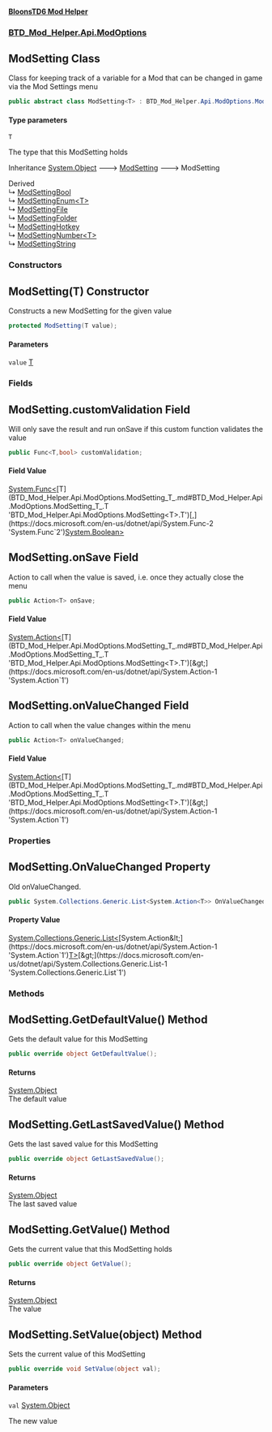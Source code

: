 #### [BloonsTD6 Mod Helper](README.md 'README')
### [BTD_Mod_Helper.Api.ModOptions](README.md#BTD_Mod_Helper.Api.ModOptions 'BTD_Mod_Helper.Api.ModOptions')

## ModSetting<T> Class

Class for keeping track of a variable for a Mod that can be changed in game via the Mod Settings menu

```csharp
public abstract class ModSetting<T> : BTD_Mod_Helper.Api.ModOptions.ModSetting
```
#### Type parameters

<a name='BTD_Mod_Helper.Api.ModOptions.ModSetting_T_.T'></a>

`T`

The type that this ModSetting holds

Inheritance [System.Object](https://docs.microsoft.com/en-us/dotnet/api/System.Object 'System.Object') &#129106; [ModSetting](BTD_Mod_Helper.Api.ModOptions.ModSetting.md 'BTD_Mod_Helper.Api.ModOptions.ModSetting') &#129106; ModSetting<T>

Derived  
&#8627; [ModSettingBool](BTD_Mod_Helper.Api.ModOptions.ModSettingBool.md 'BTD_Mod_Helper.Api.ModOptions.ModSettingBool')  
&#8627; [ModSettingEnum&lt;T&gt;](BTD_Mod_Helper.Api.ModOptions.ModSettingEnum_T_.md 'BTD_Mod_Helper.Api.ModOptions.ModSettingEnum<T>')  
&#8627; [ModSettingFile](BTD_Mod_Helper.Api.ModOptions.ModSettingFile.md 'BTD_Mod_Helper.Api.ModOptions.ModSettingFile')  
&#8627; [ModSettingFolder](BTD_Mod_Helper.Api.ModOptions.ModSettingFolder.md 'BTD_Mod_Helper.Api.ModOptions.ModSettingFolder')  
&#8627; [ModSettingHotkey](BTD_Mod_Helper.Api.ModOptions.ModSettingHotkey.md 'BTD_Mod_Helper.Api.ModOptions.ModSettingHotkey')  
&#8627; [ModSettingNumber&lt;T&gt;](BTD_Mod_Helper.Api.ModOptions.ModSettingNumber_T_.md 'BTD_Mod_Helper.Api.ModOptions.ModSettingNumber<T>')  
&#8627; [ModSettingString](BTD_Mod_Helper.Api.ModOptions.ModSettingString.md 'BTD_Mod_Helper.Api.ModOptions.ModSettingString')
### Constructors

<a name='BTD_Mod_Helper.Api.ModOptions.ModSetting_T_.ModSetting(T)'></a>

## ModSetting(T) Constructor

Constructs a new ModSetting for the given value

```csharp
protected ModSetting(T value);
```
#### Parameters

<a name='BTD_Mod_Helper.Api.ModOptions.ModSetting_T_.ModSetting(T).value'></a>

`value` [T](BTD_Mod_Helper.Api.ModOptions.ModSetting_T_.md#BTD_Mod_Helper.Api.ModOptions.ModSetting_T_.T 'BTD_Mod_Helper.Api.ModOptions.ModSetting<T>.T')
### Fields

<a name='BTD_Mod_Helper.Api.ModOptions.ModSetting_T_.customValidation'></a>

## ModSetting<T>.customValidation Field

Will only save the result and run onSave if this custom function validates the value

```csharp
public Func<T,bool> customValidation;
```

#### Field Value
[System.Func&lt;](https://docs.microsoft.com/en-us/dotnet/api/System.Func-2 'System.Func`2')[T](BTD_Mod_Helper.Api.ModOptions.ModSetting_T_.md#BTD_Mod_Helper.Api.ModOptions.ModSetting_T_.T 'BTD_Mod_Helper.Api.ModOptions.ModSetting<T>.T')[,](https://docs.microsoft.com/en-us/dotnet/api/System.Func-2 'System.Func`2')[System.Boolean](https://docs.microsoft.com/en-us/dotnet/api/System.Boolean 'System.Boolean')[&gt;](https://docs.microsoft.com/en-us/dotnet/api/System.Func-2 'System.Func`2')

<a name='BTD_Mod_Helper.Api.ModOptions.ModSetting_T_.onSave'></a>

## ModSetting<T>.onSave Field

Action to call when the value is saved, i.e. once they actually close the menu

```csharp
public Action<T> onSave;
```

#### Field Value
[System.Action&lt;](https://docs.microsoft.com/en-us/dotnet/api/System.Action-1 'System.Action`1')[T](BTD_Mod_Helper.Api.ModOptions.ModSetting_T_.md#BTD_Mod_Helper.Api.ModOptions.ModSetting_T_.T 'BTD_Mod_Helper.Api.ModOptions.ModSetting<T>.T')[&gt;](https://docs.microsoft.com/en-us/dotnet/api/System.Action-1 'System.Action`1')

<a name='BTD_Mod_Helper.Api.ModOptions.ModSetting_T_.onValueChanged'></a>

## ModSetting<T>.onValueChanged Field

Action to call when the value changes within the menu

```csharp
public Action<T> onValueChanged;
```

#### Field Value
[System.Action&lt;](https://docs.microsoft.com/en-us/dotnet/api/System.Action-1 'System.Action`1')[T](BTD_Mod_Helper.Api.ModOptions.ModSetting_T_.md#BTD_Mod_Helper.Api.ModOptions.ModSetting_T_.T 'BTD_Mod_Helper.Api.ModOptions.ModSetting<T>.T')[&gt;](https://docs.microsoft.com/en-us/dotnet/api/System.Action-1 'System.Action`1')
### Properties

<a name='BTD_Mod_Helper.Api.ModOptions.ModSetting_T_.OnValueChanged'></a>

## ModSetting<T>.OnValueChanged Property

Old onValueChanged.

```csharp
public System.Collections.Generic.List<System.Action<T>> OnValueChanged { get; set; }
```

#### Property Value
[System.Collections.Generic.List&lt;](https://docs.microsoft.com/en-us/dotnet/api/System.Collections.Generic.List-1 'System.Collections.Generic.List`1')[System.Action&lt;](https://docs.microsoft.com/en-us/dotnet/api/System.Action-1 'System.Action`1')[T](BTD_Mod_Helper.Api.ModOptions.ModSetting_T_.md#BTD_Mod_Helper.Api.ModOptions.ModSetting_T_.T 'BTD_Mod_Helper.Api.ModOptions.ModSetting<T>.T')[&gt;](https://docs.microsoft.com/en-us/dotnet/api/System.Action-1 'System.Action`1')[&gt;](https://docs.microsoft.com/en-us/dotnet/api/System.Collections.Generic.List-1 'System.Collections.Generic.List`1')
### Methods

<a name='BTD_Mod_Helper.Api.ModOptions.ModSetting_T_.GetDefaultValue()'></a>

## ModSetting<T>.GetDefaultValue() Method

Gets the default value for this ModSetting

```csharp
public override object GetDefaultValue();
```

#### Returns
[System.Object](https://docs.microsoft.com/en-us/dotnet/api/System.Object 'System.Object')  
The default value

<a name='BTD_Mod_Helper.Api.ModOptions.ModSetting_T_.GetLastSavedValue()'></a>

## ModSetting<T>.GetLastSavedValue() Method

Gets the last saved value for this ModSetting

```csharp
public override object GetLastSavedValue();
```

#### Returns
[System.Object](https://docs.microsoft.com/en-us/dotnet/api/System.Object 'System.Object')  
The last saved value

<a name='BTD_Mod_Helper.Api.ModOptions.ModSetting_T_.GetValue()'></a>

## ModSetting<T>.GetValue() Method

Gets the current value that this ModSetting holds

```csharp
public override object GetValue();
```

#### Returns
[System.Object](https://docs.microsoft.com/en-us/dotnet/api/System.Object 'System.Object')  
The value

<a name='BTD_Mod_Helper.Api.ModOptions.ModSetting_T_.SetValue(object)'></a>

## ModSetting<T>.SetValue(object) Method

Sets the current value of this ModSetting

```csharp
public override void SetValue(object val);
```
#### Parameters

<a name='BTD_Mod_Helper.Api.ModOptions.ModSetting_T_.SetValue(object).val'></a>

`val` [System.Object](https://docs.microsoft.com/en-us/dotnet/api/System.Object 'System.Object')

The new value